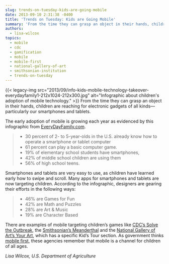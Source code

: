 ```yaml
---
slug: trends-on-tuesday-kids-are-going-mobile
date: 2013-09-10 2:31:38 -0400
title: 'Trends on Tuesday: Kids are Going Mobile'
summary: 'From the time they can grasp an object in their hands, children are reaching for electronic gadgets of all kinds&mdash;particularly our smartphones and tablets. The early adoption of mobile is growing each year as evidenced by this infographic from EveryDayFamily.com. 30 percent of 2- to'
authors:
  - lisa-wilcox
topics:
  - mobile
  - cdc
  - gamification
  - mobile
  - mobile-first
  - national-gallery-of-art
  - smithsonian-institution
  - trends-on-tuesday
---
```


{{< legacy-img src="2013/09/info-kids-mobile-technology-takeover-everydayfamily1-212x1024-212x300.jpg" alt="Infographic about children's adoption of mobile technology." >}} From the time they can grasp an object in their hands, children are reaching for electronic gadgets of all kinds—particularly our smartphones and tablets.

The early adoption of mobile is growing each year as evidenced by this infographic from [EveryDayFamily.com](http://www.everydayfamily.com/blog/kids-and-the-mobile-technology-takeover/).

>   * 30 percent of 2- to 5-year-olds in the U.S. already know how to operate a smartphone or tablet computer
>   * 61 percent can play a basic computer game.
>   * 19% of elementary school students have smartphones,
>   * 42% of middle school children are using them
>   *  56% of high school teens.

Smartphones and tablets are very easy to use, as children have learned early how to swipe and scroll. Many apps for smartphones and tablets are now targeting children. According to the infographic, designers are gearing their efforts in the following ways:

>   * 46% are Games for Fun
>   * 42% are Math and Puzzles
>   * 28% are Art & Music
>   * 19% are Character Based

There are examples of mobile targeting children’s games like [CDC’s Solve the Outbreak](http://www.cdc.gov/mobile/Applications/sto/), the [Smithsonian’s Meanderthal](http://humanorigins.si.edu/resources/multimedia/mobile-apps) and the [National Gallery of Art&#8217;s  Your Art](http://www.nga.gov/content/ngaweb/visit/tours-and-guides/mobile-app.html), which has a specific Kid’s Tour section. As government thinks [mobile first](https://digital.gov/2013/09/30/mobile-first/ "Mobile First"), these agencies remember that mobile is a channel for children of all ages.

_Lisa Wilcox, U.S. Department of Agriculture_